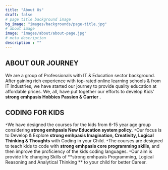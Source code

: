 ```yaml
---
title: "About Us"
draft: false
# page title background image
bg_image: "images/backgrounds/page-title.jpg"
# about image
image: "images/about/about-page.jpg"
# meta description
description : ""
---
```


## ABOUT OUR JOURNEY
We are a group of Professionals with IT & Education sector background. After gaining
rich experience with top-rated online learning schools & from IT Industries, we have
started our journey to provide quality education at affordable prices. We, all, have put
together our efforts to develop Kids’  **strong emhpasis Hobbies   Passion & Carrier .**

## CODING FOR KIDS
`*`We have designed the courses for the kids from 6-15 year age group considering **strong emhpasis New Education system policy.**
`*`Our focus is to Develop & Explore **strong emhpasis Imagination, Creativity, Logical Thinking & Thoughts** with Coding in your Child.
`*`The courses are designed to teach kids to code with **strong emhpasis core programming skills**, and then improve the proficiency of the kids coding languages.
`*`Our aim is provide life changing Skills of **strong emhpasis Programming, Logical Reasoning and Analytical Thinking ** to your child for better Career.
